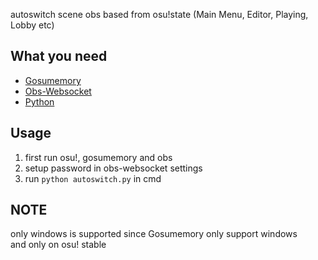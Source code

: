 autoswitch scene obs based from osu!state (Main Menu, Editor, Playing, Lobby etc)

## What you need
* [Gosumemory](https://github.com/l3lackShark/gosumemory)
* [Obs-Websocket](https://github.com/Palakis/obs-websocket/releases/)
* [Python](https://www.python.org/downloads/)

## Usage
1. first run osu!, gosumemory and obs
2. setup password in obs-websocket settings
3. run `python autoswitch.py` in cmd

## NOTE
only windows is supported since Gosumemory only support windows  
and only on osu! stable
